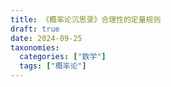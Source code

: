 ```yaml
---
title: 《概率论沉思录》合理性的定量规则
draft: true
date: 2024-09-25
taxonomies:
  categories: ["数学"]
  tags: ["概率论"]
---
```


